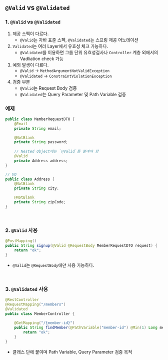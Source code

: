 ## `@Valid` vs `@Validated`

### 1. `@Valid` vs `@Validated` 
1. 제공 스펙이 다르다.
   - `@Valid`는 자바 표준 스펙, `@Validated`는 스프링 제공 어노테이션
2. `Validated`는 여러 Layer에서 유효성 체크 가능하다.
   - `@Validated`를 이용하면 그룹 단위 유효성검사나 `Controller` 계층 외에서의 Vadliation check 가능
3. 예외 발생이 다르다. 
   - `@Valid` -> `MethodArgumentNotValidException` 
   - `@Validated` -> `ConstraintViolationException` 
4. 검증 부분
   - `@Valid`는 Request Body 검증
   - `@Validated`는 Query Parameter 및 Path Variable 검증

### 예제
```java
public class MemberRequestDTO {
    @Email
    private String email;

    @NotBlank
    private String password;
    
    // Nested Object에는 `@Valid`를 붙여야 함
    @Valid
    private Address address;
}

// VO
public class Address {
    @NotBlank
    private String city;

    @NotBlank
    private String zipCode;
}

```

<br />

### 2. `@Valid` 사용
```java
@PostMapping()
public String signup(@Valid @RequestBody MemberRequestDTO request) {
    return "ok";
}
```
- `@Valid`는 `@RequestBody`에만 사용 가능하다.

<br />

### 3. `@Validated` 사용
```java
@RestController
@RequestMapping("/members")
@Validated
public class MemberController {
    
    @GetMapping("/{member-id}")
    public String findMember(@PathVariable("member-id") @Min(1) Long memberId) {
        return "ok";
    }
}
```
- 클래스 단에 붙이며 Path Variable, Query Parameter 검증 목적